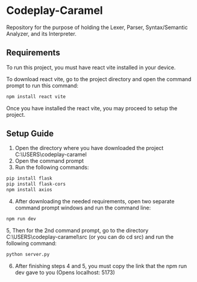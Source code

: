 # Codeplay-Caramel
Repository for the purpose of holding the Lexer, Parser, Syntax/Semantic Analyzer, and its Interpreter.

## Requirements
To run this project, you must have react vite installed in your device. 

To download react vite, go to the project directory and open the command prompt to run this command:
```bash
npm install react vite
```
Once you have installed the react vite, you may proceed to setup the project.

## Setup Guide
1. Open the directory where you have downloaded the project C:\USERS\codeplay-caramel
2. Open the command prompt
3. Run the following commands:
```bash
pip install flask
pip install flask-cors
npm install axios
```
4. After downloading the needed requirements, open two separate command prompt windows and run the command line:
```bash
npm run dev
```
5, Then for the 2nd command prompt, go to the directory C:\USERS\codeplay-caramel\src (or you can do cd src) and run the following command:
```bash
python server.py
```

6. After finishing steps 4 and 5, you must copy the link that the npm run dev gave to you (Opens localhost: 5173)

